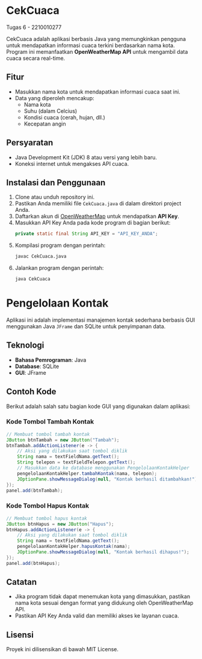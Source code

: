 # CekCuaca
 Tugas 6 - 2210010277

CekCuaca adalah aplikasi berbasis Java yang memungkinkan pengguna untuk mendapatkan informasi cuaca terkini berdasarkan nama kota. Program ini memanfaatkan **OpenWeatherMap API** untuk mengambil data cuaca secara real-time.

## Fitur
- Masukkan nama kota untuk mendapatkan informasi cuaca saat ini.
- Data yang diperoleh mencakup:
  - Nama kota
  - Suhu (dalam Celcius)
  - Kondisi cuaca (cerah, hujan, dll.)
  - Kecepatan angin

## Persyaratan
- Java Development Kit (JDK) 8 atau versi yang lebih baru.
- Koneksi internet untuk mengakses API cuaca.

## Instalasi dan Penggunaan
1. Clone atau unduh repository ini.
2. Pastikan Anda memiliki file `CekCuaca.java` di dalam direktori project Anda.
3. Daftarkan akun di [OpenWeatherMap](https://openweathermap.org/) untuk mendapatkan **API Key**.
4. Masukkan API Key Anda pada kode program di bagian berikut:
   ```java
   private static final String API_KEY = "API_KEY_ANDA";
   ```
5. Kompilasi program dengan perintah:
   ```bash
   javac CekCuaca.java
   ```
6. Jalankan program dengan perintah:
   ```bash
   java CekCuaca
   ```

# Pengelolaan Kontak

Aplikasi ini adalah implementasi manajemen kontak sederhana berbasis GUI menggunakan Java `JFrame` dan SQLite untuk penyimpanan data.



## Teknologi

- **Bahasa Pemrograman**: Java
- **Database**: SQLite
- **GUI**: JFrame

## Contoh Kode

Berikut adalah salah satu bagian kode GUI yang digunakan dalam aplikasi:

### **Kode Tombol Tambah Kontak**

```java
// Membuat tombol tambah kontak
JButton btnTambah = new JButton("Tambah");
btnTambah.addActionListener(e -> {
    // Aksi yang dilakukan saat tombol diklik
    String nama = textFieldNama.getText();
    String telepon = textFieldTelepon.getText();
    // Masukkan data ke database menggunakan PengelolaanKontakHelper
    pengelolaanKontakHelper.tambahKontak(nama, telepon);
    JOptionPane.showMessageDialog(null, "Kontak berhasil ditambahkan!");
});
panel.add(btnTambah);
```

### **Kode Tombol Hapus Kontak**

```java
// Membuat tombol hapus kontak
JButton btnHapus = new JButton("Hapus");
btnHapus.addActionListener(e -> {
    // Aksi yang dilakukan saat tombol diklik
    String nama = textFieldNama.getText();
    pengelolaanKontakHelper.hapusKontak(nama);
    JOptionPane.showMessageDialog(null, "Kontak berhasil dihapus!");
});
panel.add(btnHapus);
```

## Catatan
- Jika program tidak dapat menemukan kota yang dimasukkan, pastikan nama kota sesuai dengan format yang didukung oleh OpenWeatherMap API.
- Pastikan API Key Anda valid dan memiliki akses ke layanan cuaca.

## Lisensi
Proyek ini dilisensikan di bawah MIT License.
